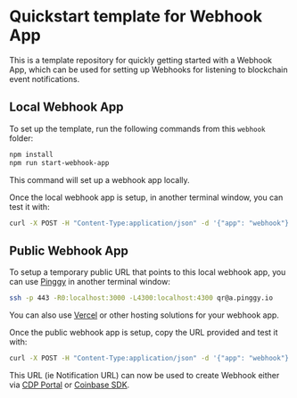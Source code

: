 # Quickstart template for Webhook App

This is a template repository for quickly getting started with a Webhook App,
which can be used for setting up Webhooks for listening to blockchain event notifications.

## Local Webhook App

To set up the template, run the following commands from this `webhook` folder:

```bash
npm install
npm run start-webhook-app
```

This command will set up a webhook app locally.

Once the local webhook app is setup, in another terminal window, you can test it with:

```bash
curl -X POST -H "Content-Type:application/json" -d '{"app": "webhook"}' http://localhost:3000/callback
```

## Public Webhook App

To setup a temporary public URL that points to this local webhook app,
you can use [Pinggy](https://pinggy.io/) in another terminal window:

```bash
ssh -p 443 -R0:localhost:3000 -L4300:localhost:4300 qr@a.pinggy.io
```

You can also use [Vercel](https://vercel.com/) or other hosting solutions for your webhook app.

Once the public webhook app is setup, copy the URL provided and test it with:

```bash
curl -X POST -H "Content-Type:application/json" -d '{"app": "webhook"}' {url_copied_from_pinggy_io}/callback
```

This URL (ie Notification URL) can now be used to create Webhook either
via [CDP Portal](https://docs-cdp-onchain-data-preview.cbhq.net/developer-platform/docs/cdp-webhooks/)
or [Coinbase SDK](https://docs-cdp-onchain-data-preview.cbhq.net/coinbase-sdk/docs/webhooks).
